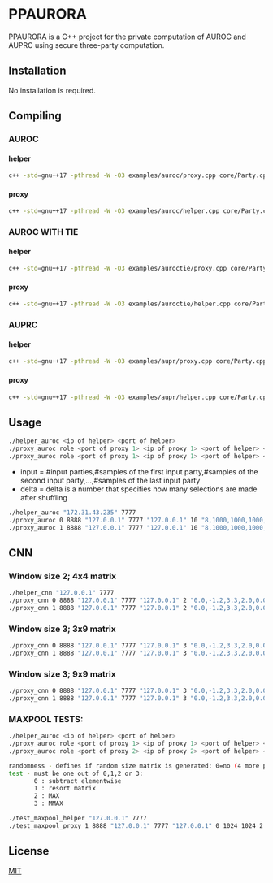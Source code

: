 # PPAURORA

PPAURORA is a C++ project for the private computation of AUROC and AUPRC using secure three-party computation.

## Installation

No installation is required.

## Compiling

### AUROC

#### helper

```bash
c++ -std=gnu++17 -pthread -W -O3 examples/auroc/proxy.cpp core/Party.cpp core/Party.h utils/constant.h utils/parse_options.cpp utils/parse_options.h utils/connection.h utils/flib.h examples/auroc/llib.h -o proxy_auroc
```

#### proxy

```bash
c++ -std=gnu++17 -pthread -W -O3 examples/auroc/helper.cpp core/Party.cpp core/Party.h utils/constant.h utils/parse_options.cpp utils/parse_options.h utils/connection.h utils/flib.h -o helper_auroc
```

### AUROC WITH TIE

#### helper

```bash
c++ -std=gnu++17 -pthread -W -O3 examples/auroctie/proxy.cpp core/Party.cpp core/Party.h utils/constant.h utils/parse_options.cpp utils/parse_options.h utils/connection.h utils/flib.h examples/auroctie/llib.h -o proxy_auroctie
```

#### proxy

```bash
c++ -std=gnu++17 -pthread -W -O3 examples/auroctie/helper.cpp core/Party.cpp core/Party.h utils/constant.h utils/parse_options.cpp utils/parse_options.h utils/connection.h utils/flib.h -o helper_auroctie
```

### AUPRC

#### helper

```bash
c++ -std=gnu++17 -pthread -W -O3 examples/aupr/proxy.cpp core/Party.cpp core/Party.h utils/constant.h utils/parse_options.cpp utils/parse_options.h utils/connection.h utils/flib.h examples/aupr/llib.h -o proxy_aupr
```

#### proxy

```bash
c++ -std=gnu++17 -pthread -W -O3 examples/aupr/helper.cpp core/Party.cpp core/Party.h utils/constant.h utils/parse_options.cpp utils/parse_options.h utils/connection.h utils/flib.h -o helper_aupr
```

## Usage

```bash
./helper_auroc <ip of helper> <port of helper>
./proxy_auroc role <port of proxy 1> <ip of proxy 1> <port of helper> <ip of helper> <delta> <input>
./proxy_auroc role <port of proxy 1> <ip of proxy 1> <port of helper> <ip of helper> <delta> <input>
```

- input = #input parties,#samples of the first input party,#samples of the second input party,...,#samples of the last input party
- delta = delta is a number that specifies how many selections are made after shuffling

```bash
./helper_auroc "172.31.43.235" 7777
./proxy_auroc 0 8888 "127.0.0.1" 7777 "127.0.0.1" 10 "8,1000,1000,1000,1000,1000,1000,1000,1000"
./proxy_auroc 1 8888 "127.0.0.1" 7777 "127.0.0.1" 10 "8,1000,1000,1000,1000,1000,1000,1000,1000"
```


## CNN
### Window size 2; 4x4 matrix
```bash
./helper_cnn "127.0.0.1" 7777
./proxy_cnn 0 8888 "127.0.0.1" 7777 "127.0.0.1" 2 "0.0,-1.2,3.3,2.0,0.0,-1.6,5.5,3.9,1.3,-1.3,0.2,4.3,2.7,3.7,0.8,-1.1" 4 4
./proxy_cnn 1 8888 "127.0.0.1" 7777 "127.0.0.1" 2 "0.0,-1.2,3.3,2.0,0.0,-1.6,5.5,3.9,1.3,-1.3,0.2,4.3,2.7,3.7,0.8,-1.1" 4 4
``` 
### Window size 3; 3x9 matrix
```bash
./proxy_cnn 0 8888 "127.0.0.1" 7777 "127.0.0.1" 3 "0.0,-1.2,3.3,2.0,0.0,-1.6,5.5,3.9,1.3,-1.3,0.2,4.3,2.7,3.7,0.8,-1.1,0.9,1.6,1.5,5.2,1.4,3.3,0.4,2.5,0.6,4.6,-1.4" 9 3
./proxy_cnn 1 8888 "127.0.0.1" 7777 "127.0.0.1" 3 "0.0,-1.2,3.3,2.0,0.0,-1.6,5.5,3.9,1.3,-1.3,0.2,4.3,2.7,3.7,0.8,-1.1,0.9,1.6,1.5,5.2,1.4,3.3,0.4,2.5,0.6,4.6,-1.4" 9 3
``` 
### Window size 3; 9x9 matrix
```bash
./proxy_cnn 0 8888 "127.0.0.1" 7777 "127.0.0.1" 3 "0.0,-1.2,3.3,2.0,0.0,-1.6,5.5,3.9,1.3,-1.3,0.2,4.3,2.7,3.7,0.8,-1.1,0.9,1.6,1.5,5.2,1.4,3.3,0.4,2.5,0.6,4.6,-1.4,3.2,-1.2,4.5,4.6,0.4,1.9,5.7,2.6,2.9,-1.3,0.4,2.5,2.1,3.6,5.8,-1.9,0.8,4.7,1.9,1.0,1.2,2.5,5.0,1.6,3.2,4.3,1.6,2.2,1.2,3.3,0.5,1.7,1.1,3.1,0.9,2.2,1.3,0.4,0.8,2.1,3.6,4.4,-1.9,-1.0,-1.4,5.7,1.8,2.5,2.3,0.6,0.1,0.9,4.3,-1.8" 9 9
./proxy_cnn 1 8888 "127.0.0.1" 7777 "127.0.0.1" 3 "0.0,-1.2,3.3,2.0,0.0,-1.6,5.5,3.9,1.3,-1.3,0.2,4.3,2.7,3.7,0.8,-1.1,0.9,1.6,1.5,5.2,1.4,3.3,0.4,2.5,0.6,4.6,-1.4,3.2,-1.2,4.5,4.6,0.4,1.9,5.7,2.6,2.9,-1.3,0.4,2.5,2.1,3.6,5.8,-1.9,0.8,4.7,1.9,1.0,1.2,2.5,5.0,1.6,3.2,4.3,1.6,2.2,1.2,3.3,0.5,1.7,1.1,3.1,0.9,2.2,1.3,0.4,0.8,2.1,3.6,4.4,-1.9,-1.0,-1.4,5.7,1.8,2.5,2.3,0.6,0.1,0.9,4.3,-1.8" 9 9
```

### MAXPOOL TESTS:
```bash
./helper_auroc <ip of helper> <port of helper>
./proxy_auroc role <port of proxy 1> <ip of proxy 1> <port of helper> <ip of helper> <randomness> [<m_cols> <m_rows> <w_cols> <w_rows>] <test>
./proxy_auroc role <port of proxy 2> <ip of proxy 2> <port of helper> <ip of helper> <delta> <input>

randomness - defines if random size matrix is generated: 0=no (4 more params are processed), 1=yes 
test - must be one out of 0,1,2 or 3: 
       0 : subtract elementwise
       1 : resort matrix 
       2 : MAX
       3 : MMAX 
```

```bash
./test_maxpool_helper "127.0.0.1" 7777
./test_maxpool_proxy 1 8888 "127.0.0.1" 7777 "127.0.0.1" 0 1024 1024 2 2
``` 

## License
[MIT](https://choosealicense.com/licenses/mit/)
